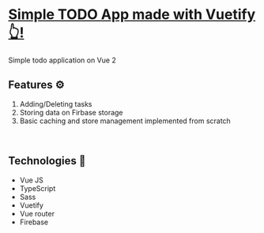 # [**Simple TODO App made with Vuetify 👆!**](https://jvue-todo-manager.netlify.app/)

Simple todo application on Vue 2

## **Features ⚙️**

1. Adding/Deleting tasks
2. Storing data on Firbase storage
3. Basic caching and store management implemented from scratch

&nbsp;

## **Technologies 🧪**

- Vue JS
- TypeScript
- Sass
- Vuetify
- Vue router
- Firebase
